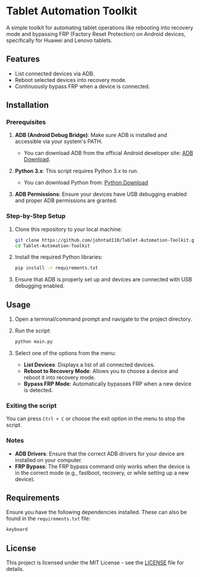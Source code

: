 # Tablet Automation Toolkit

A simple toolkit for automating tablet operations like rebooting into recovery mode and bypassing FRP (Factory Reset Protection) on Android devices, specifically for Huawei and Lenovo tablets.

## Features
- List connected devices via ADB.
- Reboot selected devices into recovery mode.
- Continuously bypass FRP when a device is connected.

## Installation

### Prerequisites
1. **ADB (Android Debug Bridge)**: Make sure ADB is installed and accessible via your system's PATH.
   - You can download ADB from the official Android developer site: [ADB Download](https://developer.android.com/studio/command-line/adb).

2. **Python 3.x**: This script requires Python 3.x to run.
   - You can download Python from: [Python Download](https://www.python.org/downloads/)

3. **ADB Permissions**: Ensure your devices have USB debugging enabled and proper ADB permissions are granted.

### Step-by-Step Setup

1. Clone this repository to your local machine:
   ```bash
   git clone https://github.com/johntad110/Tablet-Automation-Toolkit.git
   cd Tablet-Automation-Toolkit
   ```

2. Install the required Python libraries:
   ```bash
   pip install -r requirements.txt
   ```

3. Ensure that ADB is properly set up and devices are connected with USB debugging enabled.

## Usage

1. Open a terminal/command prompt and navigate to the project directory.
2. Run the script:
   ```bash
   python main.py
   ```

3. Select one of the options from the menu:
   - **List Devices**: Displays a list of all connected devices.
   - **Reboot to Recovery Mode**: Allows you to choose a device and reboot it into recovery mode.
   - **Bypass FRP Mode**: Automatically bypasses FRP when a new device is detected.

### Exiting the script
You can press `Ctrl + C` or choose the exit option in the menu to stop the script.

### Notes
- **ADB Drivers**: Ensure that the correct ADB drivers for your device are installed on your computer.
- **FRP Bypass**: The FRP bypass command only works when the device is in the correct mode (e.g., fastboot, recovery, or while setting up a new device).

## Requirements

Ensure you have the following dependencies installed. These can also be found in the `requirements.txt` file:

```txt
keyboard
```

## License

This project is licensed under the MIT License - see the [LICENSE](LICENSE) file for details.
